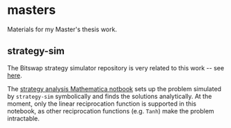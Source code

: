 # masters

Materials for my Master's thesis work.

## strategy-sim

The Bitswap strategy simulator repository is very related to this work -- see
[here](https://github.com/dgrisham/strategy-sim).

The [strategy analysis Mathematica notbook](./strategy-analysis.nb) sets up the
problem simulated by `strategy-sim` symbolically and finds the solutions
analytically. At the moment, only the linear reciprocation function is supported
in this notebook, as other reciprocation functions (e.g. `Tanh`) make the
problem intractable.

